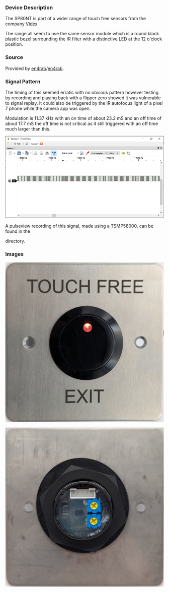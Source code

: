 ### Device Description

The SP80NT is part of a wider range of touch free sensors from the company [Videx](https://www.videxuk.com/series/nt-series-touch-free-entry-exit/) 

The range all seem to use the same sensor module which is a round black plastic bezel surrounding the IR filter with a distinctive LED at the 12 o'clock position. 

### Source

Provided by [en4rab](https://twitter.com/en4rab)/[en4rab](https://github.com/en4rab).

### Signal Pattern

The timing of this seemed erratic with no obvious pattern however testing by recording and playing back with a flipper zero showed it was vulnerable to signal replay. It could also be triggered by the IR autofocus light of a pixel 7 phone while the camera app was open.

Modulation is 11.37 kHz with an on time of about 23.2 mS and an off time of about 17.7 mS the off time is not critical as it still triggered with an off time much larger than this. 

![](img/sp80nt/SP80NT-pulseview.png)

A pulseview recording of this signal, made using a TSMP58000, can be found in the

[/traces/sp80nt]: /traces/sp80nt

directory. 

### Images

![](img/sp80nt/SP80NT-front.jpg)

![](img/sp80nt/SP80NT-back.jpg)